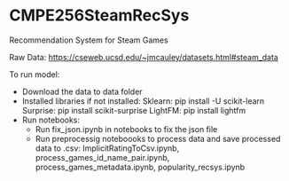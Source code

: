 # CMPE256SteamRecSys
Recommendation System for Steam Games

Raw Data: https://cseweb.ucsd.edu/~jmcauley/datasets.html#steam_data

To run model:
- Download the data to data folder
- Installed libraries if not installed:
Sklearn: pip install -U scikit-learn
Surprise: pip install scikit-surprise
LightFM: pip install lightfm
- Run notebooks:
	- Run fix_json.ipynb in notebooks to fix the json file
	- Run preprocessig noteboooks to process data and save processed data to .csv: ImplicitRatingToCsv.ipynb, process_games_id_name_pair.ipynb, process_games_metadata.ipynb, popularity_recsys.ipynb
